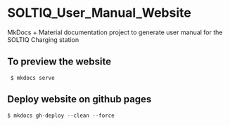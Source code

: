 # SOLTIQ_User_Manual_Website
MkDocs + Material documentation project to generate user manual for the SOLTIQ Charging station


## To preview the website

```shell
 $ mkdocs serve 
```

## Deploy website on github pages

```shell
$ mkdocs gh-deploy --clean --force
```